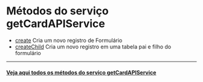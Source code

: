 # Métodos do serviço getCardAPIService

- [create](create/README.md)
  Cria um novo registro de Formulário
- [createChild​](createChild) Cria um novo registro em uma tabela pai e filho do formulário

---

#### [Veja aqui todos os métodos do serviço getCardAPIService](https://api.fluig.com/old/sdk/com/fluig/sdk/service/CardAPIService.html)
